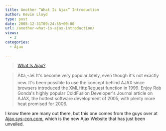 ```yaml
---
title: Another “What Is Ajax” Introduction
author: Kevin Lloyd
type: post
date: 2005-12-31T09:24:55+00:00
url: /another-what-is-ajax-introduction/
views:
  - 2
categories:
  - Ajax

---
```

> [What Is Ajax?][1]

> Ã¢â‚¬â€ It's become very popular lately, even though it's not exactly new. It's been possible to use the concept behind AJAX since browsers introduced the XMLHttpRequest function in 1999. Enjoy Rob Gonda's highly popular ColdFusion Developer's Journal article on AJAX, the hottest software development of 2005, with plenty more heat promised for 2006.

I know there are many out there, but this one comes from the guys over at [Ajax.sys-con.com][2], which is the new Ajax Website that has just been unveiled.

 [1]: http://ajax.sys-con.com/read/138966.htm
 [2]: http://ajax.sys-con.com/